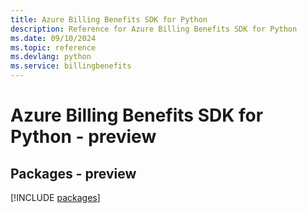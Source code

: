 ```yaml
---
title: Azure Billing Benefits SDK for Python
description: Reference for Azure Billing Benefits SDK for Python
ms.date: 09/10/2024
ms.topic: reference
ms.devlang: python
ms.service: billingbenefits
---
```

# Azure Billing Benefits SDK for Python - preview
## Packages - preview
[!INCLUDE [packages](billing-benefits-index.md)]